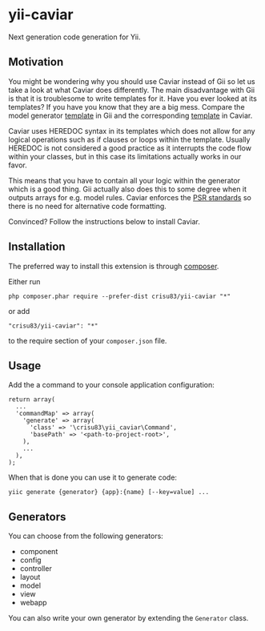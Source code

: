 yii-caviar
==========

Next generation code generation for Yii.

Motivation
----------

You might be wondering why you should use Caviar instead of Gii so let us take a look at what Caviar does differently. The main disadvantage with Gii is that it is troublesome to write templates for it. Have you ever looked at its templates? If you have you know that they are a big mess. Compare the model generator [template](https://github.com/yiisoft/yii/blob/master/framework/gii/generators/model/templates/default/model.php) in Gii and the corresponding [template](https://github.com/Crisu83/yii-caviar/blob/master/templates/default/model/model.php) in Caviar. 

Caviar uses HEREDOC syntax in its templates which does not allow for any logical operations such as if clauses or loops within the template. Usually HEREDOC is not considered a good practice as it interrupts the code flow within your classes, but in this case its limitations actually works in our favor.

This means that you have to contain all your logic within the generator which is a good thing. Gii actually also does this to some degree when it outputs arrays for e.g. model rules. Caviar enforces the [PSR standards](https://github.com/php-fig/fig-standards) so there is no need for alternative code formatting.

Convinced? Follow the instructions below to install Caviar.

Installation
------------

The preferred way to install this extension is through [composer](http://getcomposer.org/download/).

Either run

```
php composer.phar require --prefer-dist crisu83/yii-caviar "*"
```

or add

```
"crisu83/yii-caviar": "*"
```

to the require section of your `composer.json` file.

Usage
-----

Add the a command to your console application configuration:

```
return array(
  ...
  'commandMap' => array(
    'generate' => array(
      'class' => '\crisu83\yii_caviar\Command',
      'basePath' => '<path-to-project-root>',
    ),
    ...
  ),
);
```

When that is done you can use it to generate code:

```
yiic generate {generator} {app}:{name} [--key=value] ...
```

Generators
----------

You can choose from the following generators:

- component
- config
- controller
- layout
- model
- view
- webapp

You can also write your own generator by extending the ```Generator``` class.
